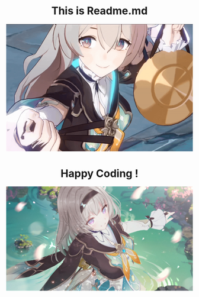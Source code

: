 <div align="center">

# This is Readme.md

</div>

![Link to GIF](https://raw.githubusercontent.com/Moocchi/Struktur_data/main/%20Gif%20and%20Image/Firefly.gif)

<div align="center">

# Happy Coding !

</div>

![Firefly](https://github.com/Moocchi/Struktur_data/blob/main/%20Gif%20and%20Image/1351545.jpg)
